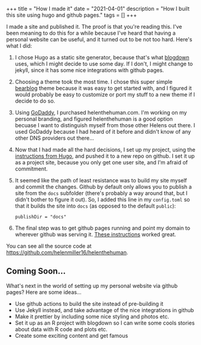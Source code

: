 +++
title = "How I made it"
date = "2021-04-01"
description = "How I built this site using hugo and github pages."
tags = []
+++

I made a site and published it. The proof is that you're reading this. I've been meaning to do this for a while because I've heard that having a personal website can be useful, and it turned out to be not too hard. Here's what I did: 

1. I chose Hugo as a static site generator, because that's what [blogdown](https://github.com/rstudio/blogdown) uses, which I might decide to use some day. If I don't, I might change to jekyll, since it has some nice integrations with github pages. 

1. Choosing a theme took the most time. I chose this super simple [bearblog](https://themes.gohugo.io/hugo-bearblog/) theme because it was easy to get started with, and I figured it would probably be easy to customize or port my stuff to a new theme if I decide to do so.

1. Using [GoDaddy](https://au.godaddy.com/), I purchased helenthehuman.com. I'm working on my personal branding, and figured helenthehuman is a good option becuase I want to distinguish myself from those other Helens out there. I used GoDaddy because I had heard of it before and didn't know of any other DNS providers out there...

1. Now that I had made all the hard decisions, I set up my project, using the [instructions from Hugo](https://gohugo.io/getting-started/quick-start/), and pushed it to a new repo on github. I set it up as a project site, because you only get one user site, and I'm afraid of commitment.

1. It seemed like the path of least resistance was to build my site myself and commit the changes. Github by default only allows you to publish a site from the `docs` subfolder (there's probably a way around that, but I didn't bother to figure it out). So, I added this line in my `config.toml` so that it builds the site into `docs` (as opposed to the default `public`): 

    ```
    publishDir = "docs"
    ```
1. The final step was to get github pages running and point my domain to wherever github was serving it. [These instructions](https://jinnabalu.medium.com/godaddy-domain-with-github-pages-62aed906d4ef) worked great.

You can see all the source code at https://github.com/helenmiller16/helenthehuman. 

## Coming Soon...
What's next in the world of setting up my personal website via github pages? Here are some ideas...   
* Use github actions to build the site instead of pre-building it
* Use Jekyll instead, and take advantage of the nice integrations in github
* Make it prettier by including some nice styling and photos etc. 
* Set it up as an R project with blogdown so I can write some cools stories about data with R code and plots etc. 
* Create some exciting content and get famous